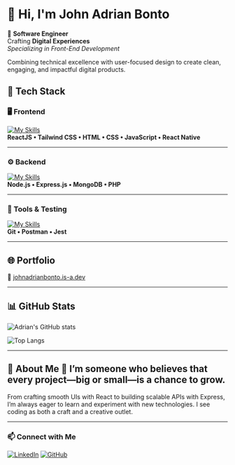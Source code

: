 # 👋 Hi, I'm John Adrian Bonto

🎯 **Software Engineer**  
Crafting **Digital Experiences**  
*Specializing in Front-End Development*  

Combining technical excellence with user-focused design to create clean, engaging, and impactful digital products.

## 🧠 Tech Stack

### 🖥️ Frontend
[![My Skills](https://skillicons.dev/icons?i=react,tailwind,html,css,js,reactnative)](https://skillicons.dev)  
**ReactJS • Tailwind CSS • HTML • CSS • JavaScript • React Native**

---

### ⚙️ Backend
[![My Skills](https://skillicons.dev/icons?i=nodejs,express,mongodb,php)](https://skillicons.dev)  
**Node.js • Express.js • MongoDB • PHP**

---

### 🧰 Tools & Testing
[![My Skills](https://skillicons.dev/icons?i=git,postman,jest)](https://skillicons.dev)  
**Git • Postman • Jest**

---

## 🌐 Portfolio
🔗 [johnadrianbonto.is-a.dev](https://johnadrianbonto.is-a.dev)

---

## 📊 GitHub Stats

![Adrian's GitHub stats](https://github-readme-stats.vercel.app/api?username=Adrian9502&show_icons=true&theme=transparent&hide_border=true)

![Top Langs](https://github-readme-stats.vercel.app/api/top-langs/?username=Adrian9502&layout=compact&theme=transparent&hide_border=true&hide=python,html)

---

## 🚀 About Me 🚀 I’m someone who believes that every project—big or small—is a chance to grow.
From crafting smooth UIs with React to building scalable APIs with Express, I’m always eager to learn and experiment with new technologies.
I see coding as both a craft and a creative outlet.

---

### 📫 Connect with Me
[![LinkedIn](https://skillicons.dev/icons?i=linkedin)](https://www.linkedin.com/in/johnadrianbonto)
[![GitHub](https://skillicons.dev/icons?i=github)](https://github.com/Adrian9502)
